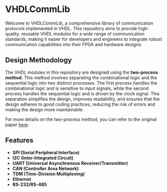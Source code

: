 # VHDLCommLib

Welcome to VHDLCommLib, a comprehensive library of communication protocols implemented in VHDL. This repository aims to provide high-quality, reusable VHDL modules for a wide range of communication standards, making it easier for developers and engineers to integrate robust communication capabilities into their FPGA and hardware designs.

## Design Methodology

The VHDL modules in this repository are designed using the **two-process method**. This method involves separating the combinational logic and the sequential logic into two distinct processes. The first process handles the combinational logic and is sensitive to input signals, while the second process handles the sequential logic and is driven by the clock signal. This separation simplifies the design, improves readability, and ensures that the design adheres to good coding practices, reducing the risk of errors and making the design more maintainable.

For more details on the two-process method, you can refer to the original paper [here](https://www.gaisler.com/doc/vhdl2proc.pdf).

## Features
- **SPI (Serial Peripheral Interface)**
- **I2C (Inter-Integrated Circuit)**
- **UART (Universal Asynchronous Receiver/Transmitter)**
- **CAN (Controller Area Network)**
- **TDM (Time-Division Multiplexing)**
- **Ethernet**
- **RS-232/RS-485**

